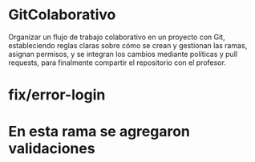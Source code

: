 # GitColaborativo
Organizar un flujo de trabajo colaborativo en un proyecto con Git, estableciendo reglas claras sobre cómo se crean y gestionan las ramas, asignan permisos, y se integran los cambios mediante políticas y pull requests, para finalmente compartir el repositorio con el profesor.

# fix/error-login
# En esta rama se agregaron validaciones